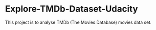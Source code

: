 # Explore-TMDb-Dataset-Udacity
This project is to analyse TMDb (The Movies Database) movies data set.
